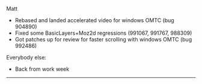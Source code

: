 Matt
 - Rebased and landed accelerated video for windows OMTC (bug 904890)
 - Fixed some BasicLayers+Moz2d regressions (991067, 991767, 988309)
 - Got patches up for review for faster scrolling with windows OMTC (bug 992486) 



Everybody else:
* Back from work week

________________


